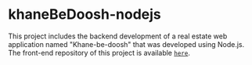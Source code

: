 # khaneBeDoosh-nodejs

This project includes the backend development of a real estate web application named "Khane-be-doosh" that was developed using Node.js. The front-end repository of this project is available [`here`](https://github.com/hodakermani/khaneBeDoosh).
